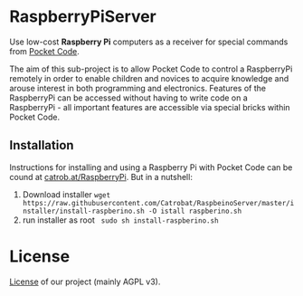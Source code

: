 
# RaspberryPiServer

Use low-cost **Raspberry Pi** computers as a receiver for special commands from [Pocket Code](http://www.catrobat.org). 

The aim of this sub-project is to allow Pocket Code to control a RaspberryPi remotely in order to  enable children and novices to acquire knowledge and arouse interest in both programming and electronics. Features of the RaspberryPi can be accessed without having to write code on a RaspberryPi - all important features are accessible via special bricks within Pocket Code.
## Installation
Instructions for installing and using a Raspberry Pi with Pocket Code can be cound at [catrob.at/RaspberryPi](https://catrob.at/RaspberryPi). But in a nutshell:

1. Download installer
``wget https://raw.githubusercontent.com/Catrobat/RaspbeinoServer/master/installer/install-raspberino.sh -O istall raspberino.sh``
2. run installer as root
`` sudo sh install-raspberino.sh``

# License #
[License](http://developer.catrobat.org/licenses) of our project (mainly AGPL v3).

